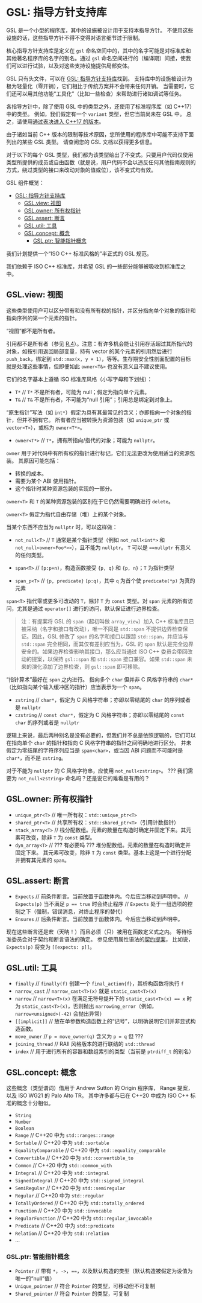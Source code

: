 # <a name="S-gsl"></a>GSL: 指导方针支持库

GSL 是一个小型的程序库，其中的设施被设计用于支持本指导方针。
不使用这些设施的话，这些指导方针不得不变得对语言细节过于限制。

核心指导方针支持库是定义在 `gsl` 命名空间中的，其中的名字可能是对标准库和其他著名程序库的名字的别名。通过 `gsl` 命名空间进行的（编译期）间接，使我们可以进行试验，以及对这些支持设施提供局部变体。

GSL 只有头文件，可以在 [GSL: 指导方针支持库](https://github.com/Microsoft/GSL)找到。
支持库中的设施被设计为极为轻量化（零开销），它们相比于传统方案并不会带来任何开销。
当需要时，它们还可以用其他功能“工具化”（比如一些检查）来帮助进行诸如调试等任务。

各指导方针中，除了使用 GSL 中的类型之外，还使用了标准程序库（如 C++17）中的类型。
例如，我们假定有一个 `variant` 类型，但它当前尚未在 GSL 中。
总之，请使用[通过表决进入 C++17 的版本](http://www.open-std.org/jtc1/sc22/wg21/docs/papers/2016/p0088r3.html)。

由于诸如当前 C++ 版本的限制等技术原因，您所使用的程序库中可能不支持下面列出的某些 GSL 类型。
请查阅您的 GSL 文档以获得更多信息。

对于以下的每个 GSL 类型，我们都为该类型给出了不变式。只要用户代码仅使用类型所提供的成员或自由函数（就是说，用户代码不会以违反任何其他指南规则的方式，绕过类型的接口来改动对象的值或位），该不变式均有效。

GSL 组件概览：

- [GSL: 指导方针支持库](#gsl-指导方针支持库)
  - [GSL.view: 视图](#gslview-视图)
  - [GSL.owner: 所有权指针](#gslowner-所有权指针)
  - [GSL.assert: 断言](#gslassert-断言)
  - [GSL.util: 工具](#gslutil-工具)
  - [GSL.concept: 概念](#gslconcept-概念)
    - [GSL.ptr: 智能指针概念](#gslptr-智能指针概念)

我们计划提供一个“ISO C++ 标准风格的”半正式的 GSL 规范。

我们依赖于 ISO C++ 标准库，并希望 GSL 的一些部分能够被吸收到标准库之中。

## <a name="SS-views"></a>GSL.view: 视图

这些类型使用户可以区分带有和没有所有权的指针，并区分指向单个对象的指针和指向序列的第一个元素的指针。

“视图”都不是所有者。

引用都不是所有者（参见 [R.4](#Rr-ref)）。注意：有许多机会能让引用存活超过其所指代的对象，如按引用返回局部变量，持有 vector 的某个元素的引用然后进行 `push_back`，绑定到 `std::max(x, y + 1)`，等等。生存期安全性剖面配置的目标就是处理这些事情，但即便如此 `owner<T&>` 也没有意义且不建议使用。

它们的名字基本上遵循 ISO 标准库风格（小写字母和下划线）：

- `T*` // `T*` 不是所有者，可能为 null；假定为指向单个元素。
- `T&` // `T&` 不是所有者，不可能为“null 引用”；引用总是绑定到对象上。

“原生指针”写法（如 `int*`）假定为具有其最常见的含义；亦即指向一个对象的指针，但并不拥有它。
所有者应当被转换为资源包装（如 `unique_ptr` 或 `vector<T>`），或标为 `owner<T*>`。

- `owner<T*>` // `T*`，拥有所指向/指代的对象；可能为 `nullptr`。

`owner` 用于对代码中有所有权的指针进行标记，它们无法更改为使用适当的资源包装。
其原因可能包括：

- 转换的成本。
- 需要为某个 ABI 使用指针。
- 这个指针时某种资源包装的实现的一部分。

`owner<T>` 和 `T` 的某种资源包装的区别在于它仍然需要明确进行 `delete`。

`owner<T>` 假定为指代自由存储（堆）上的某个对象。

当某个东西不应当为 `nullptr` 时，可以这样做：

- `not_null<T>` // `T` 通常是某个指针类型（例如 `not_null<int*>` 和 `not_null<owner<Foo*>>`），且不能为 `nullptr`。
  `T` 可以是 `==nullptr` 有意义的任何类型。

- `span<T>` // `[p:p+n)`，构造函数接受 `{p, q}` 和 `{p, n}`；`T` 为指针类型
- `span_p<T>` // `{p, predicate}` `[p:q)`，其中 `q` 为首个使 `predicate(*p)` 为真的元素

`span<T>` 指代零或更多可改动的 `T`，除非 `T` 为 `const` 类型。对 `span` 元素的所有访问，尤其是通过 `operator[]` 进行的访问，默认保证进行边界检查。

> 注：有提案将 GSL 的 `span`（起初叫做 `array_view`）加入 C++ 标准库且已被采纳（名字和接口有改动），唯一不同是 `std::span` 不提供边界检查保证。因此，GSL 修改了 `span` 的名字和接口以跟踪 `std::span`，并应当与 `std::span` 完全相同，而其仅有差别应当为，GSL 的 `span` 默认是完全边界安全的。如果边界检查影响其接口，那么应当通过 ISO C++ 委员会带回改动的提案，以保持 `gsl::span` 和 `std::span` 接口兼容。如果 `std::span` 未来的演化添加了边界检查，则 `gsl::span` 即可移除。

“指针算术”最好在 `span` 之内进行。
指向多个 `char` 但并非 C 风格字符串的 `char*`（比如指向某个输入缓冲区的指针）应当表示为一个 `span`。

- `zstring` // `char*`，假定为 C 风格字符串；亦即以零结尾的 `char` 的序列或者是 `nullptr`
- `czstring` // `const char*`，假定为 C 风格字符串；亦即以零结尾的 `const` `char` 的序列或者是 `nullptr`

逻辑上来说，最后两种别名是没有必要的，但我们并不总是依照逻辑的，它们可以在指向单个 `char` 的指针和指向 C 风格字符串的指针之间明确地进行区分。
并未假定为零结尾的字符序列应当是 `span<char>`，或当因 ABI 问题而不可能时是 `char*`，而不是 `zstring`。

对于不能为 `nullptr` 的 C 风格字符串，应使用 `not_null<zstring>`。 ??? 我们需要为 `not_null<zstring>` 命名吗？还是说它的难看是有用的？

## <a name="SS-ownership"></a>GSL.owner: 所有权指针

- `unique_ptr<T>` // 唯一所有权：`std::unique_ptr<T>`
- `shared_ptr<T>` // 共享所有权：`std::shared_ptr<T>`（引用计数指针）
- `stack_array<T>` // 栈分配数组。元素的数量在构造时确定并固定下来。其元素可改变，除非 `T` 为 `const` 类型。
- `dyn_array<T>` // ??? 有必要吗 ??? 堆分配数组。元素的数量在构造时确定并固定下来。
  其元素可改变，除非 `T` 为 `const` 类型。基本上这是一个进行分配并拥有其元素的 `span`。

## <a name="SS-assertions"></a>GSL.assert: 断言

- `Expects` // 前条件断言。当前放置于函数体内。今后应当移动到声明中。
  // `Expects(p)` 当不满足 `p == true` 时会终止程序
  // `Expects` 处于一组选项的控制之下（强制，错误消息，对终止程序的替代）
- `Ensures` // 后条件断言。当前放置于函数体内。今后应当移动到声明中。

现在这些断言还是宏（天呐！）而且必须（只）被用在函数定义式之内。
等待标准委员会对于契约和断言语法的确定。
参见使用属性语法的[契约提案](http://www.open-std.org/jtc1/sc22/wg21/docs/papers/2016/p0380r1.pdf)，
比如说，`Expects(p)` 将变为 `[[expects: p]]`。

## <a name="SS-utilities"></a>GSL.util: 工具

- `finally` // `finally(f)` 创建一个 `final_action{f}`，其析构函数将执行 `f`
- `narrow_cast` // `narrow_cast<T>(x)` 就是 `static_cast<T>(x)`
- `narrow` // `narrow<T>(x)` 在满足无符号提升下的 `static_cast<T>(x) == x` 时为 `static_cast<T>(x)`，否则抛出 `narrowing_error`（例如，`narrow<unsigned>(-42)` 会抛出异常）
- `[[implicit]]` // 放在单参数构造函数上的“记号”，以明确说明它们并非显式构造函数。
- `move_owner` // `p = move_owner(q)` 含义为 `p = q` 但 ???
- `joining_thread` // RAII 风格版本的进行联结的 `std::thread`
- `index` // 用于进行所有的容器和数组索引的类型（当前是 `ptrdiff_t` 的别名）

## <a name="SS-gsl-concepts"></a>GSL.concept: 概念

这些概念（类型谓词）借用于
Andrew Sutton 的 Origin 程序库，
Range 提案，
以及 ISO WG21 的 Palo Alto TR。
其中许多都与已在 C++20 中成为 ISO C++ 标准的概念十分相似。

- `String`
- `Number`
- `Boolean`
- `Range` // C++20 中为 `std::ranges::range`
- `Sortable` // C++20 中为 `std::sortable`
- `EqualityComparable` // C++20 中为 `std::equality_comparable`
- `Convertible` // C++20 中为 `std::convertible_to`
- `Common` // C++20 中为 `std::common_with`
- `Integral` // C++20 中为 `std::integral`
- `SignedIntegral` // C++20 中为 `std::signed_integral`
- `SemiRegular` // C++20 中为 `std::semiregular`
- `Regular` // C++20 中为 `std::regular`
- `TotallyOrdered` // C++20 中为 `std::totally_ordered`
- `Function` // C++20 中为 `std::invocable`
- `RegularFunction` // C++20 中为 `std::regular_invocable`
- `Predicate` // C++20 中为 `std::predicate`
- `Relation` // C++20 中为 `std::relation`
- ...

### <a name="SS-gsl-smartptrconcepts"></a>GSL.ptr: 智能指针概念

- `Pointer` // 带有 `*`，`->`，`==`，以及默认构造的类型（默认构造被假定为设值为唯一的“null”值）
- `Unique_pointer` // 符合 `Pointer` 的类型，可移动但不可复制
- `Shared_pointer` // 符合 `Pointer` 的类型，可复制
